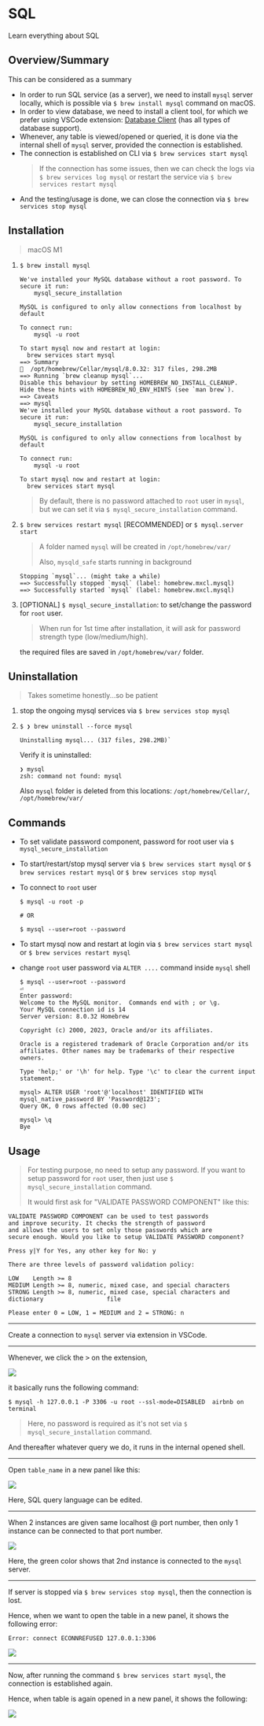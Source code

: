 # SQL

Learn everything about SQL

## Overview/Summary

This can be considered as a summary

- In order to run SQL service (as a server), we need to install `mysql` server locally, which is possible via `$ brew install mysql` command on macOS.
- In order to view database, we need to install a client tool, for which we prefer using VSCode extension: [Database Client](https://marketplace.visualstudio.com/items?itemName=cweijan.vscode-database-client2) (has all types of database support).
- Whenever, any table is viewed/opened or queried, it is done via the internal shell of `mysql` server, provided the connection is established.
- The connection is established on CLI via `$ brew services start mysql`
  > If the connection has some issues, then we can check the logs via `$ brew services log mysql` or restart the service via `$ brew services restart mysql`
- And the testing/usage is done, we can close the connection via `$ brew services stop mysql`

## Installation

> macOS M1

1. `$ brew install mysql`

   ```console
   We've installed your MySQL database without a root password. To secure it run:
       mysql_secure_installation

   MySQL is configured to only allow connections from localhost by default

   To connect run:
       mysql -u root

   To start mysql now and restart at login:
     brew services start mysql
   ==> Summary
   🍺  /opt/homebrew/Cellar/mysql/8.0.32: 317 files, 298.2MB
   ==> Running `brew cleanup mysql`...
   Disable this behaviour by setting HOMEBREW_NO_INSTALL_CLEANUP.
   Hide these hints with HOMEBREW_NO_ENV_HINTS (see `man brew`).
   ==> Caveats
   ==> mysql
   We've installed your MySQL database without a root password. To secure it run:
       mysql_secure_installation

   MySQL is configured to only allow connections from localhost by default

   To connect run:
       mysql -u root

   To start mysql now and restart at login:
     brew services start mysql
   ```

   > By default, there is no password attached to `root` user in `mysql`, but we can set it via `$ mysql_secure_installation` command.

2. `$ brew services restart mysql` [RECOMMENDED] or `$ mysql.server start`

   > A folder named `mysql` will be created in `/opt/homebrew/var/`
   >
   > Also, `mysqld_safe` starts running in background

   ```console
   Stopping `mysql`... (might take a while)
   ==> Successfully stopped `mysql` (label: homebrew.mxcl.mysql)
   ==> Successfully started `mysql` (label: homebrew.mxcl.mysql)
   ```

3. [OPTIONAL] `$ mysql_secure_installation`: to set/change the password for `root` user.

   > When run for 1st time after installation, it will ask for password strength type (low/medium/high).

   the required files are saved in `/opt/homebrew/var/` folder.

## Uninstallation

> Takes sometime honestly...so be patient

1. stop the ongoing mysql services via `$ brew services stop mysql`
2. `$ ❯ brew uninstall --force mysql`

   ```console
   Uninstalling mysql... (317 files, 298.2MB)`
   ```

   Verify it is uninstalled:

   ```console
   ❯ mysql
   zsh: command not found: mysql
   ```

   Also `mysql` folder is deleted from this locations: `/opt/homebrew/Cellar/`, `/opt/homebrew/var/`

## Commands

- To set validate password component, password for root user via `$ mysql_secure_installation`
- To start/restart/stop mysql server via `$ brew services start mysql` or `$ brew services restart mysql` or `$ brew services stop mysql`
- To connect to `root` user

  ```console
  $ mysql -u root -p

  # OR

  $ mysql --user=root --password
  ```

- To start mysql now and restart at login via `$ brew services start mysql` or `$ brew services restart mysql`
- change `root` user password via `ALTER ....` command inside `mysql` shell

  ```console
  $ mysql --user=root --password                                                                                                                                 ⏎
  Enter password:
  Welcome to the MySQL monitor.  Commands end with ; or \g.
  Your MySQL connection id is 14
  Server version: 8.0.32 Homebrew

  Copyright (c) 2000, 2023, Oracle and/or its affiliates.

  Oracle is a registered trademark of Oracle Corporation and/or its
  affiliates. Other names may be trademarks of their respective
  owners.

  Type 'help;' or '\h' for help. Type '\c' to clear the current input statement.

  mysql> ALTER USER 'root'@'localhost' IDENTIFIED WITH mysql_native_password BY 'Password@123';
  Query OK, 0 rows affected (0.00 sec)

  mysql> \q
  Bye
  ```

## Usage

> For testing purpose, no need to setup any password. If you want to setup password for `root` user, then just use `$ mysql_secure_installation` command.
>
> It would first ask for "VALIDATE PASSWORD COMPONENT" like this:

```console
VALIDATE PASSWORD COMPONENT can be used to test passwords
and improve security. It checks the strength of password
and allows the users to set only those passwords which are
secure enough. Would you like to setup VALIDATE PASSWORD component?

Press y|Y for Yes, any other key for No: y

There are three levels of password validation policy:

LOW    Length >= 8
MEDIUM Length >= 8, numeric, mixed case, and special characters
STRONG Length >= 8, numeric, mixed case, special characters and dictionary                  file

Please enter 0 = LOW, 1 = MEDIUM and 2 = STRONG: n
```

---

Create a connection to `mysql` server via extension in VSCode.

---

Whenever, we click the <kbd>></kbd> on the extension,

![](img/sql_db_vscode.png)

it basically runs the following command:

```console
$ mysql -h 127.0.0.1 -P 3306 -u root --ssl-mode=DISABLED  airbnb on terminal
```

> Here, no password is required as it's not set via `$ mysql_secure_installation` command.

And thereafter whatever query we do, it runs in the internal opened shell.

---

Open `table_name` in a new panel like this:

![](img/sql_db_vscode_table.png)

Here, SQL query language can be edited.

---

When 2 instances are given same localhost @ port number, then only 1 instance can be connected to that port number.

![](img/sql_db_vscode_sql_connection.png)

Here, the green color shows that 2nd instance is connected to the `mysql` server.

---

If server is stopped via `$ brew services stop mysql`, then the connection is lost.

Hence, when we want to open the table in a new panel, it shows the following error:

`Error: connect ECONNREFUSED 127.0.0.1:3306`

![](img/sql_db_vscode_table_open_error.png)

---

Now, after running the command `$ brew services start mysql`, the connection is established again.

Hence, when table is again opened in a new panel, it shows the following:

![](img/sql_db_vscode_table_open.png)
